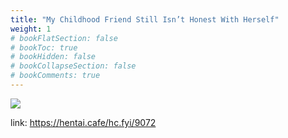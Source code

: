 ```yaml
---
title: "My Childhood Friend Still Isn’t Honest With Herself"
weight: 1
# bookFlatSection: false
# bookToc: true
# bookHidden: false
# bookCollapseSection: false
# bookComments: true
---
```


![](https://cdn.jsdelivr.net/gh/reiuyfan/imagehosting@main/blog/20201227183434688.jpg)

link: <https://hentai.cafe/hc.fyi/9072>